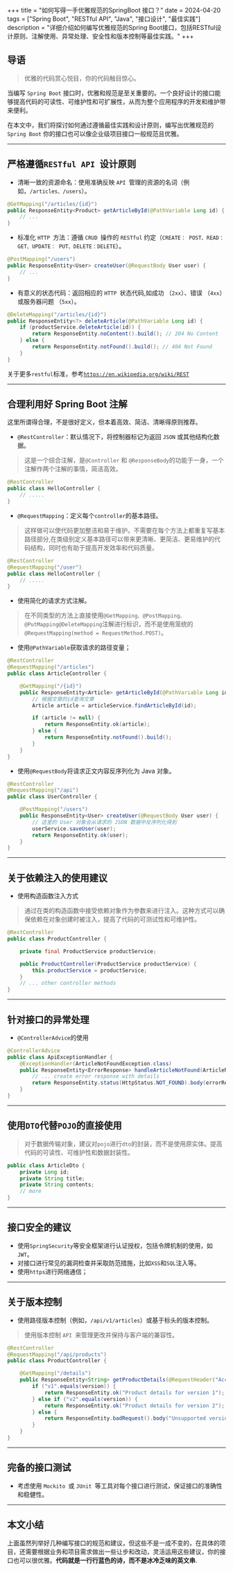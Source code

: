 +++
title = "如何写得一手优雅规范的SpringBoot 接口？"
date = 2024-04-20
tags = ["Spring Boot", "RESTful API", "Java", "接口设计", "最佳实践"]
description = "详细介绍如何编写优雅规范的Spring Boot接口，包括RESTful设计原则、注解使用、异常处理、安全性和版本控制等最佳实践。"
+++

## 导语

> 优雅的代码赏心悦目，你的代码触目惊心。

当编写 `Spring Boot` 接口时，优雅和规范是至关重要的。一个良好设计的接口能够提高代码的可读性、可维护性和可扩展性，从而为整个应用程序的开发和维护带来便利。

在本文中，我们将探讨如何通过遵循最佳实践和设计原则，编写出优雅规范的` Spring Boot` 你的接口也可以像企业级项目接口一般规范且优雅。

---

## 严格遵循`RESTful API `设计原则

- 清晰一致的资源命名：使用准确反映 `API `管理的资源的名词（例如，`/articles、/users`）。

```java
@GetMapping("/articles/{id}")
public ResponseEntity<Product> getArticleById(@PathVariable Long id) {
    // ...
}
```

- 标准化 `HTTP `方法：遵循 `CRUD `操作的 `RESTful` 约定（`CREATE： POST、READ： GET、UPDATE： PUT、DELETE：DELETE`）。

```java
@PostMapping("/users")
public ResponseEntity<User> createUser(@RequestBody User user) {
    // ...
}
```

- 有意义的状态代码：返回相应的 `HTTP `状态代码,如成功 （`2xx`）、错误 （`4xx`） 或服务器问题 （`5xx`）。

```java
@DeleteMapping("/articles/{id}")
public ResponseEntity<?> deleteArticle(@PathVariable Long id) {
    if (productService.deleteArticle(id)) {
        return ResponseEntity.noContent().build(); // 204 No Content
    } else {
        return ResponseEntity.notFound().build(); // 404 Not Found
    }
}
```

关于更多`restful`标准，参考[`https://en.wikipedia.org/wiki/REST`](https://en.wikipedia.org/wiki/REST)

---

## 合理利用好 Spring Boot 注解

这里所谓得合理，不是很好定义，但本着高效、简洁、清晰得原则推荐。

- `@RestController`：默认情况下，将控制器标记为返回 `JSON` 或其他结构化数据。

> 这是一个综合注解，是`@Controller` 和 `@ResponseBody`的功能于一身，一个注解作两个注解的事情，简洁高效。

```java
@RestController
public class HelloController {
    // .....
}
```

- `@RequestMapping`：定义每个`controller`的基本路径。

> 这样做可以使代码更加整洁和易于维护。不需要在每个方法上都重复写基本路径部分,在类级别定义基本路径可以带来更清晰、更简洁、更易维护的代码结构，同时也有助于提高开发效率和代码质量。

```java
@RestController
@RequestMapping("/user")
public class HelloController {
    // .....
}
```

- 使用简化的请求方式注解。

> 在不同类型的方法上直接使用`@GetMapping、@PostMapping、@PutMapping@DeleteMapping`注解进行标识，而不是使用笼统的` @RequestMapping(method = RequestMethod.POST)`。

- 使用`@PathVariable`获取请求的路径变量；

```java
@RestController
@RequestMapping("/articles")
public class ArticleController {

    @GetMapping("/{id}")
    public ResponseEntity<Article> getArticleById(@PathVariable Long id) {
        // 根据文章的id查询文章
        Article article = articleService.findArticleById(id);

        if (article != null) {
            return ResponseEntity.ok(article);
        } else {
            return ResponseEntity.notFound().build();
        }
    }
}
```

- 使用`@RequestBody`将请求正文内容反序列化为 Java 对象。

```java
@RestController
@RequestMapping("/api")
public class UserController {

    @PostMapping("/users")
    public ResponseEntity<User> createUser(@RequestBody User user) {
        // 这里的 User 对象会从请求的 JSON 数据中反序列化得到
        userService.saveUser(user);
        return ResponseEntity.ok(user);
    }
}
```

---

## 关于依赖注入的使用建议

- 使用构造函数注入方式

> 通过在类的构造函数中接受依赖对象作为参数来进行注入。这种方式可以确保依赖在对象创建时被注入，提高了代码的可测试性和可维护性。

```java
@RestController
public class ProductController {

    private final ProductService productService;

    public ProductController(ProductService productService) {
        this.productService = productService;
    }
    // ... other controller methods
}
```

---

## 针对接口的异常处理

- `@ControllerAdvice`的使用

```java
@ControllerAdvice
public class ApiExceptionHandler {
    @ExceptionHandler(ArticleNotFoundException.class)
    public ResponseEntity<ErrorResponse> handleArticleNotFound(ArticleNotFoundException ex) {
        // ... create error response with details
        return ResponseEntity.status(HttpStatus.NOT_FOUND).body(errorResponse);
    }
}
```

---

## 使用`DTO`代替`POJO`的直接使用

> 对于数据传输对象，建议对`pojo`进行`dto`的封装，而不是使用原实体。提高代码的可读性、可维护性和数据封装性。

```java
public class ArticleDto {
    private Long id;
    private String title;
    private String contents;
    // more
}
```

---

## 接口安全的建议

- 使用`SpringSecurity`等安全框架进行认证授权，包括令牌机制的使用，如`JWT`。
- 对接口进行常见的漏洞检查并采取防范措施，比如`XSS`和`SQL`注入等。
- 使用`https`进行网络通信；

---

## 关于版本控制

- 使用路径版本控制（例如，`/api/v1/articles`）或基于标头的版本控制。

> 使用版本控制 `API `来管理更改并保持与客户端的兼容性。

```java
@RestController
@RequestMapping("/api/products")
public class ProductController {

    @GetMapping("/details")
    public ResponseEntity<String> getProductDetails(@RequestHeader("Accept-Version") String version) {
        if ("v1".equals(version)) {
            return ResponseEntity.ok("Product details for version 1");
        } else if ("v2".equals(version)) {
            return ResponseEntity.ok("Product details for version 2");
        } else {
            return ResponseEntity.badRequest().body("Unsupported version");
        }
    }
}
```

---

## 完备的接口测试

- 考虑使用 `Mockito `或 `JUnit `等工具对每个接口进行测试，保证接口的准确性和稳健性。

---

## 本文小结

上面虽然列举好几种编写接口的规范和建议，但这些不是一成不变的，在具体的项目，还需要根据业务和项目需求做出一些让步和改动，灵活运用这些建议，你的接口也可以很优雅。**代码就是一行行蓝色的诗，而不是冰冷乏味的英文串**.